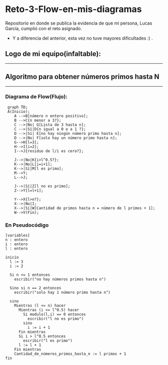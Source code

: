 # Reto-3-Flow-en-mis-diagramas

Repositorio en donde se publica la evidencia de que mi persona, Lucas García, cumplió con el reto asignado.

- Y a diferencia del anterior, esta vez no tuve mayores dificultades :) .

## Logo de mi equipo(infaltable):
***

## Algoritmo para obtener números primos hasta N
***
### Diagrama de Flow(Flujo):
```mermaid
 graph TD;
 A(Inicio);
    A -->B[número n entero positivo];
    B -->C{n menor a 3?};
    C -->|No| G[Lista de 3 hasta n];
    C -->|Sí|D{n igual a 0 o a 1 ?};
    D -->|Sí| E[no hay ningún número primo hasta n];
    D -->|No| F[solo hay un número primo hasta n];
    G-->H[l=3];
    H-->I[i=2];
    I-->J{residuo de l/i es cero?};

    J-->|No|K{i>l^0.5?};
    K-->|No|L[i=i+1];
    K-->|Sí|M[l es primo];
    M-->Y;
    L-->J;

    J-->|Sí|Z[l no es primo];
    Z-->Y[l=l+1];

    Y-->X{l>n?};
    X-->|No|I;
    X-->|Sí|W[Cantidad de primos hasta n = número de l primos + 1];
    W-->V(Fin);
```

### En Pseudocódigo

```pseudocode
[variables]
n : entero
i : entero
l : entero

inicio
  l := 3
  i := 2

  Si n <= 1 entonces
    escribir("no hay números primos hasta n")

  Sino si n == 2 entonces
    escribir("solo hay 1 número primo hasta n")

  sino
    Mientras (l <= n) hacer
      Mientras (i <= l^0.5) hacer
        Si modulo(l,i) == 0 entonces
          escribir("l no es primo")
        sino
          i := i + 1
      Fin mientras
      Si i > l^0.5 entonces 
        escribir("l es primo")
      l := l + 1
    Fin mientras
    Cantidad_de_números_primos_hasta_n := l primos + 1
fin
```

